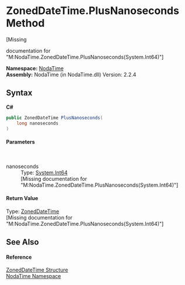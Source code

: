 # ZonedDateTime.PlusNanoseconds Method 
 

\[Missing <summary> documentation for "M:NodaTime.ZonedDateTime.PlusNanoseconds(System.Int64)"\]

**Namespace:**&nbsp;<a href="N_NodaTime">NodaTime</a><br />**Assembly:**&nbsp;NodaTime (in NodaTime.dll) Version: 2.2.4

## Syntax

**C#**<br />
``` C#
public ZonedDateTime PlusNanoseconds(
	long nanoseconds
)
```


#### Parameters
&nbsp;<dl><dt>nanoseconds</dt><dd>Type: <a href="http://msdn2.microsoft.com/en-us/library/6yy583ek" target="_blank">System.Int64</a><br />\[Missing <param name="nanoseconds"/> documentation for "M:NodaTime.ZonedDateTime.PlusNanoseconds(System.Int64)"\]</dd></dl>

#### Return Value
Type: <a href="T_NodaTime_ZonedDateTime">ZonedDateTime</a><br />\[Missing <returns> documentation for "M:NodaTime.ZonedDateTime.PlusNanoseconds(System.Int64)"\]

## See Also


#### Reference
<a href="T_NodaTime_ZonedDateTime">ZonedDateTime Structure</a><br /><a href="N_NodaTime">NodaTime Namespace</a><br />